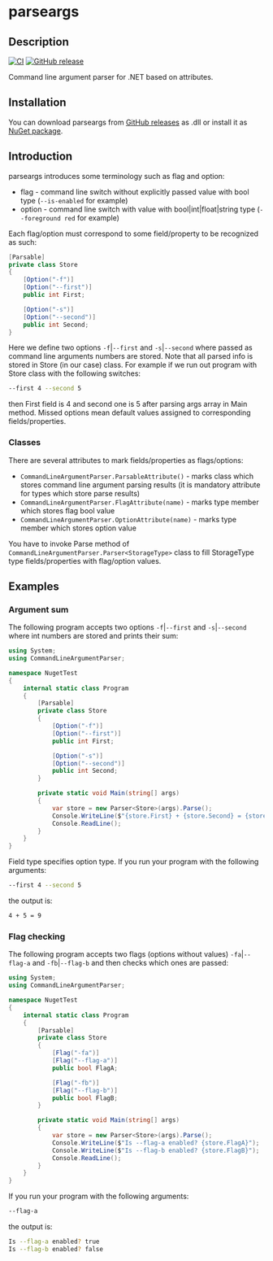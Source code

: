 # parseargs

## Description

[![CI](https://github.com/alvinseville7cf/parseargs/actions/workflows/ci.yml/badge.svg)](https://github.com/alvinseville7cf/parseargs/actions/workflows/ci.yml) [![GitHub release](https://img.shields.io/github/release/alvinseville7cf/parseargs.svg)](https://github.com/alvinseville7cf/parseargs/releases/)

Command line argument parser for .NET based on attributes.

## Installation

You can download parseargs from [GitHub releases](https://github.com/alvinseville7cf/parseargs/releases) as .dll or install it as [NuGet package](https://www.nuget.org/packages/CommandLineArgumentParser/).

## Introduction

parseargs introduces some terminology such as flag and option:

- flag - command line switch without explicitly passed value with bool type (`--is-enabled` for example)
- option - command line switch with value with bool|int|float|string type (`--foreground red` for example)

Each flag/option must correspond to some field/property to be recognized as such:

```cs
[Parsable]
private class Store
{
    [Option("-f")]
    [Option("--first")]
    public int First;

    [Option("-s")]
    [Option("--second")]
    public int Second;
}
```

Here we define two options `-f`|`--first` and `-s`|`--second` where passed as command line arguments numbers are stored. Note that all parsed info is stored in Store (in our case) class. For example if we run out program with Store class with the following switches:

```bash
--first 4 --second 5
```

then First field is 4 and second one is 5 after parsing args array in Main method. Missed options mean default values assigned to corresponding fields/properties.

### Classes

There are several attributes to mark fields/properties as flags/options:

- `CommandLineArgumentParser.ParsableAttribute()` - marks class which stores command line argument parsing results (it is mandatory attribute for types which store parse results)
- `CommandLineArgumentParser.FlagAttribute(name)` - marks type member which stores flag bool value
- `CommandLineArgumentParser.OptionAttribute(name)` - marks type member which stores option value

You have to invoke Parse method of `CommandLineArgumentParser.Parser<StorageType>` class to fill StorageType type fields/properties with flag/option values.

## Examples

### Argument sum

The following program accepts two options `-f`|`--first` and `-s`|`--second` where int numbers are stored and prints their sum:

```cs
using System;
using CommandLineArgumentParser;

namespace NugetTest
{
    internal static class Program
    {
        [Parsable]
        private class Store
        {
            [Option("-f")]
            [Option("--first")]
            public int First;

            [Option("-s")]
            [Option("--second")]
            public int Second;
        }

        private static void Main(string[] args)
        {
            var store = new Parser<Store>(args).Parse();
            Console.WriteLine($"{store.First} + {store.Second} = {store.First + store.Second}");
            Console.ReadLine();
        }
    }
}
```

Field type specifies option type. If you run your program with the following arguments:

```bash
--first 4 --second 5
```

the output is:

```bash
4 + 5 = 9
```

### Flag checking

The following program accepts two flags (options without values) `-fa`|`--flag-a` and `-fb`|`--flag-b` and then checks which ones are passed:

```cs
using System;
using CommandLineArgumentParser;

namespace NugetTest
{
    internal static class Program
    {
        [Parsable]
        private class Store
        {
            [Flag("-fa")]
            [Flag("--flag-a")]
            public bool FlagA;

            [Flag("-fb")]
            [Flag("--flag-b")]
            public bool FlagB;
        }

        private static void Main(string[] args)
        {
            var store = new Parser<Store>(args).Parse();
            Console.WriteLine($"Is --flag-a enabled? {store.FlagA}");
            Console.WriteLine($"Is --flag-b enabled? {store.FlagB}");
            Console.ReadLine();
        }
    }
}
```

If you run your program with the following arguments:

```bash
--flag-a
```

the output is:

```bash
Is --flag-a enabled? true
Is --flag-b enabled? false
```
